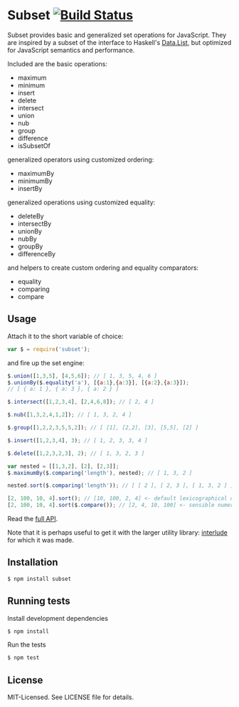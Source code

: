 # Subset [![Build Status](https://secure.travis-ci.org/clux/subset.png)](http://travis-ci.org/clux/subset)
Subset provides basic and generalized set operations for JavaScript.
They are inspired by a subset of the interface to Haskell's [Data.List](http://www.haskell.org/ghc/docs/latest/html/libraries/base/Data-List.html), but optimized for JavaScript semantics and performance.

Included are the basic operations:

- maximum
- minimum
- insert
- delete
- intersect
- union
- nub
- group
- difference
- isSubsetOf

generalized operators using customized ordering:

- maximumBy
- minimumBy
- insertBy

generalized operations using customized equality:

- deleteBy
- intersectBy
- unionBy
- nubBy
- groupBy
- differenceBy

and helpers to create custom ordering and equality comparators:

- equality
- comparing
- compare


## Usage
Attach it to the short variable of choice:

````javascript
var $ = require('subset');
````

and fire up the set engine:

```javascript
$.union([1,3,5], [4,5,6]); // [ 1, 3, 5, 4, 6 ]
$.unionBy($.equality('a'), [{a:1},{a:3}], [{a:2},{a:3}]);
// [ { a: 1 }, { a: 3 }, { a: 2 } ]

$.intersect([1,2,3,4], [2,4,6,8]); // [ 2, 4 ]

$.nub([1,3,2,4,1,2]); // [ 1, 3, 2, 4 ]

$.group([1,2,2,3,5,5,2]); // [ [1], [2,2], [3], [5,5], [2] ]

$.insert([1,2,3,4], 3); // [ 1, 2, 3, 3, 4 ]

$.delete([1,2,3,2,3], 2); // [ 1, 3, 2, 3 ]

var nested = [[1,3,2], [2], [2,3]];
$.maximumBy($.comparing('length'), nested); // [ 1, 3, 2 ]

nested.sort($.comparing('length')); // [ [ 2 ], [ 2, 3 ], [ 1, 3, 2 ] ]

[2, 100, 10, 4].sort(); // [10, 100, 2, 4] <- default lexicographical order
[2, 100, 10, 4].sort($.compare()); // [2, 4, 10, 100] <- sensible numerical order
````

Read the [full API](https://github.com/clux/subset/blob/master/api.md).

Note that it is perhaps useful to get it with the larger utility library:
[interlude](https://github.com/clux/interlude) for which it was made.

## Installation

````bash
$ npm install subset
````

## Running tests
Install development dependencies

````bash
$ npm install
````

Run the tests

````bash
$ npm test
````

## License
MIT-Licensed. See LICENSE file for details.

